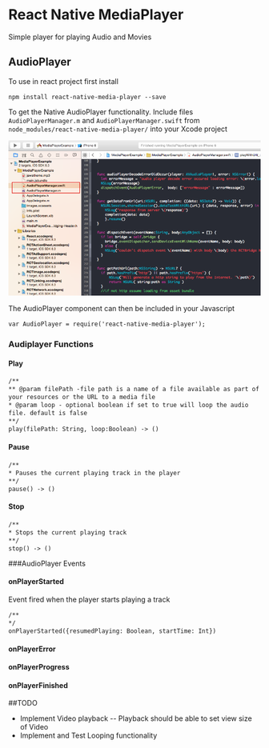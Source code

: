 # React Native MediaPlayer

Simple player for playing Audio and Movies


## AudioPlayer

To use in react project first install

    npm install react-native-media-player --save

To get the Native AudioPlayer functionality.
Include files `AudioPlayerManager.m` and `AudioPlayerManager.swift` from
`node_modules/react-native-media-player/` into your Xcode project


![image](docs/react-native-media.png)

The AudioPlayer component can then be included in your Javascript

	var AudioPlayer = require('react-native-media-player');
	
### Audiplayer Functions

#### Play
	/**
	** @param filePath -file path is a name of a file available as part of your resources or the URL to a media file
	* @param loop - optional boolean if set to true will loop the audio file. default is false
	**/
	play(filePath: String, loop:Boolean) -> () 
	
#### Pause

	/**
	* Pauses the current playing track in the player
	**/
	pause() -> ()

#### Stop
	/**
	* Stops the current playing track
	**/
	stop() -> ()

###AudioPlayer Events

#### onPlayerStarted

Event fired when the player starts playing a track
	
	/**
	*/
	onPlayerStarted({resumedPlaying: Boolean, startTime: Int})

#### onPlayerError 

#### onPlayerProgress

#### onPlayerFinished



##TODO

- Implement Video playback
  -- Playback should be able to set view size of Video
- Implement and Test Looping functionality
